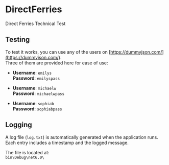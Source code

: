 # DirectFerries

Direct Ferries Technical Test

## Testing

To test it works, you can use any of the users on [https://dummyjson.com/](https://dummyjson.com/).  
Three of them are provided here for ease of use:

- **Username**: `emilys`  
  **Password**: `emilyspass`

- **Username**: `michaelw`  
  **Password**: `michaelwpass`

- **Username**: `sophiab`  
  **Password**: `sophiabpass`

## Logging

A log file (`log.txt`) is automatically generated when the application runs.  
Each entry includes a timestamp and the logged message.

The file is located at:  
`bin\Debug\net6.0\`
